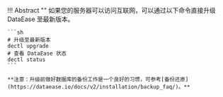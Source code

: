 
!!! Abstract ""
	如果您的服务器可以访问互联网，可以通过以下命令直接升级 DataEase 至最新版本。

	```sh
	# 升级至最新版本
	dectl upgrade
	# 查看 DataEase 状态
	dectl status
	```

	**注意：升级前做好数据库的备份工作是一个良好的习惯，可参考[备份还原](https://dataease.io/docs/v2/installation/backup_faq/)。**